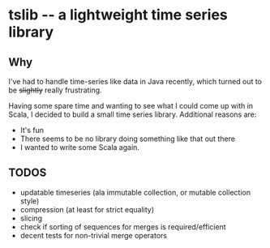 # tslib -- a lightweight time series library

## Why 
I've had to handle time-series like data in Java recently, which turned out to be ~~slightly~~ really frustrating.

Having some spare time and wanting to see what I could come up with in Scala, I decided to build a small time series library. Additional reasons are:

  - It's fun
  - There seems to be no library doing something like that out there
  - I wanted to write some Scala again.

## TODOS
  - updatable timeseries (ala immutable collection, or mutable collection style)
  - compression (at least for strict equality)
  - slicing
  - check if sorting of sequences for merges is required/efficient
  - decent tests for non-trivial merge operators
